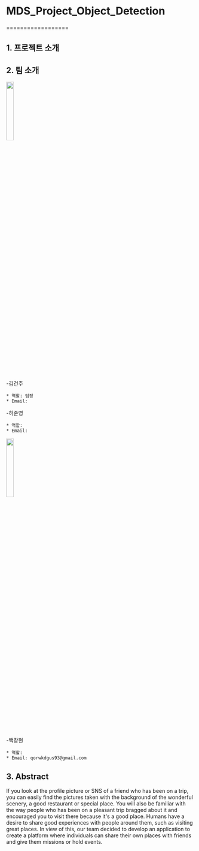 # MDS_Project_Object_Detection

==================

## 1. 프로젝트 소개


## 2. 팀 소개


<img src =./pic/장현.jpg width="20%" height="20%">

-김건주
````
* 역할: 팀장
* Email: 
````
<!--
<img src =./pic/장현.jpg width="20%" height="20%">
-->
-허준영
````
* 역할:  
* Email: 
````


<img src =./pic/장현.jpg width="20%" height="20%">

-백장현
````
* 역할:  
* Email: qorwkdgus93@gmail.com
````




## 3. Abstract

If you look at the profile picture or SNS of a friend who has been on a trip, you can easily find the pictures taken with the background of the wonderful scenery, a good restaurant or special place. You will also be familiar with the way people who has been on a pleasant trip bragged about it and encouraged you to visit there because it's a good place. Humans have a desire to share good experiences with people around them, such as visiting great places. In view of this, our team decided to develop an application to create a platform where individuals can share their own places with friends and give them missions or hold events.

<!--
### 개발 언어
   
### 사용 프레임워크
   
### 주요 라이브러리 
   
### 서버 프로세스
 
### 데이터베이스
  

## 4. 기타
-->
